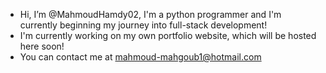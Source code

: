 - Hi, I’m @MahmoudHamdy02, I'm a python programmer and I'm currently beginning my journey into full-stack development!
- I'm currently working on my own portfolio website, which will be hosted here soon!
- You can contact me at mahmoud-mahgoub1@hotmail.com

<!---
MahmoudHamdy02/MahmoudHamdy02 is a ✨ special ✨ repository because its `README.md` (this file) appears on your GitHub profile.
You can click the Preview link to take a look at your changes.
--->
